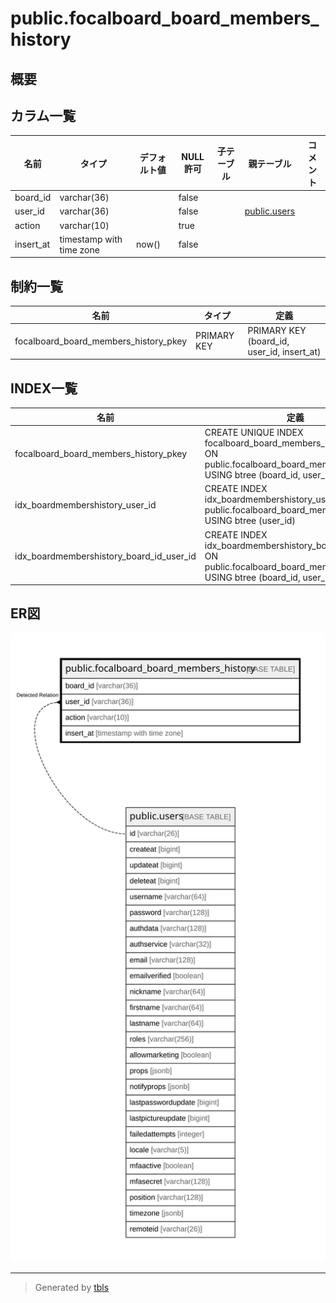 # public.focalboard_board_members_history

## 概要

## カラム一覧

| 名前        | タイプ                      | デフォルト値       | NULL許可   | 子テーブル      | 親テーブル                           | コメント     |
| --------- | ------------------------ | ------------ | -------- | ---------- | ------------------------------- | -------- |
| board_id  | varchar(36)              |              | false    |            |                                 |          |
| user_id   | varchar(36)              |              | false    |            | [public.users](public.users.md) |          |
| action    | varchar(10)              |              | true     |            |                                 |          |
| insert_at | timestamp with time zone | now()        | false    |            |                                 |          |

## 制約一覧

| 名前                                    | タイプ         | 定義                                         |
| ------------------------------------- | ----------- | ------------------------------------------ |
| focalboard_board_members_history_pkey | PRIMARY KEY | PRIMARY KEY (board_id, user_id, insert_at) |

## INDEX一覧

| 名前                                       | 定義                                                                                                                                              |
| ---------------------------------------- | ----------------------------------------------------------------------------------------------------------------------------------------------- |
| focalboard_board_members_history_pkey    | CREATE UNIQUE INDEX focalboard_board_members_history_pkey ON public.focalboard_board_members_history USING btree (board_id, user_id, insert_at) |
| idx_boardmembershistory_user_id          | CREATE INDEX idx_boardmembershistory_user_id ON public.focalboard_board_members_history USING btree (user_id)                                   |
| idx_boardmembershistory_board_id_user_id | CREATE INDEX idx_boardmembershistory_board_id_user_id ON public.focalboard_board_members_history USING btree (board_id, user_id)                |

## ER図

![er](public.focalboard_board_members_history.svg)

---

> Generated by [tbls](https://github.com/k1LoW/tbls)

